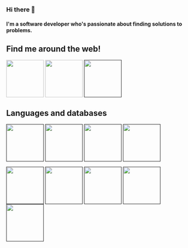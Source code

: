 ### Hi there 👋

#### I'm a software developer who's passionate about finding solutions to problems.
## Find me around the web!

<a href="https://www.linkedin.com/in/linetlucygenchabe/" target="blank"><img align="center" src="https://img.icons8.com/color/2x/linkedin-circled.png" height="100" /></a>
<a href="https://github.com/linetlucy-genchabe" target="blank"><img align="center" src="https://img.icons8.com/ios-filled/2x/github.png" height="100" /></a>
<a href="" target="blank"><img align="center" src="https://img.icons8.com/color/2x/instagram-new.png" height="100" /></a>



## Languages and databases
<a href="" target="blank"><img align="center" src="https://img.icons8.com/color/2x/python.png" height="100" /></a>
<a href="" target="blank"><img align="center" src="https://img.icons8.com/color/2x/angularjs.png" height="100" /></a>
<a href="" target="blank"><img align="center" src="https://img.icons8.com/color/2x/bootstrap.png" height="100" /></a>
<a href="" target="blank"><img align="center" src="https://img.icons8.com/color/2x/javascript.png" height="100" /></a>

<a href="" target="blank"><img align="center" src="https://img.icons8.com/color/2x/html-5.png" height="100" /></a>
<a href="" target="blank"><img align="center" src="https://img.icons8.com/color/2x/css3.png" height="100" /></a>
<a href="" target="blank"><img align="center" src="https://img.icons8.com/ios/2x/flask.png" height="100" /></a>
<a href="" target="blank"><img align="center" src="https://img.icons8.com/ios/2x/django.png" height="100" /></a>
<a href="" target="blank"><img align="center" src="https://img.icons8.com/color/2x/postgreesql.png" height="100" /></a>



<!--
**linetlucy-genchabe/linetlucy-genchabe** is a ✨ _special_ ✨ repository because its `README.md` (this file) appears on your GitHub profile.

Here are some ideas to get you started:

- 🔭 I’m currently working on ...
- 🌱 I’m currently learning ...
- 👯 I’m looking to collaborate on ...
- 🤔 I’m looking for help with ...
- 💬 Ask me about ...
- 📫 How to reach me: ...
- 😄 Pronouns: ...
- ⚡ Fun fact: ...
-->
